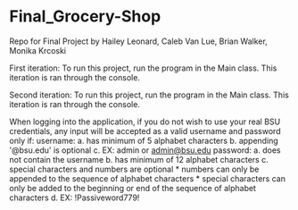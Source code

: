 # Final_Grocery-Shop
Repo for Final Project by Hailey Leonard, Caleb Van Lue, Brian Walker, Monika Krcoski

First iteration: To run this project, run the program in the Main class. This iteration is ran through the console. 

Second iteration: To run this project, run the program in the Main class. This iteration is ran through the console. 

When logging into the application, if you do not wish to use your real BSU credentials, any input will be accepted as a valid username and password only if:
  username:
    a. has minimum of 5 alphabet characters 
    b. appending '@bsu.edu' is optional
    c. EX: admin or admin@bsu.edu
  password:
    a. does not contain the username 
    b. has minimum of 12 alphabet characters 
    c. special characters and numbers are optional
      * numbers can only be appended to the sequence of alphabet characters 
      * special characters can only be added to the beginning or end of the sequence of alphabet characters 
    d. EX: !Passiveword779!
